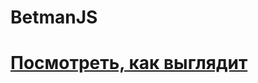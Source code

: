 # BetmanJS

<!-- [Посмотреть](https://le5ya.github.io/BetmanJS/) -->

<a href="https://le5ya.github.io/BetmanJS/"><h1>Посмотреть, как выглядит</h2></a>
